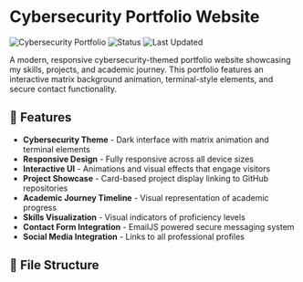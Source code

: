# Cybersecurity Portfolio Website

![Cybersecurity Portfolio](https://img.shields.io/badge/Portfolio-Cybersecurity-brightgreen)
![Status](https://img.shields.io/badge/Status-Active-success)
![Last Updated](https://img.shields.io/badge/Last%20Updated-July%202025-blue)

A modern, responsive cybersecurity-themed portfolio website showcasing my skills, projects, and academic journey. This portfolio features an interactive matrix background animation, terminal-style elements, and secure contact functionality.

## 🔐 Features

- **Cybersecurity Theme** - Dark interface with matrix animation and terminal elements
- **Responsive Design** - Fully responsive across all device sizes
- **Interactive UI** - Animations and visual effects that engage visitors
- **Project Showcase** - Card-based project display linking to GitHub repositories
- **Academic Journey Timeline** - Visual representation of academic progress
- **Skills Visualization** - Visual indicators of proficiency levels
- **Contact Form Integration** - EmailJS powered secure messaging system
- **Social Media Integration** - Links to all professional profiles

## 📁 File Structure
